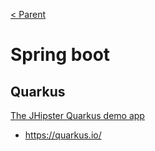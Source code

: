 [< Parent](./Readme.md)

# Spring boot

## Quarkus

[The JHipster Quarkus demo app](https://www.linkedin.com/pulse/jhipster-quarkus-demo-app-stephan-janssen/)

- <https://quarkus.io/>
